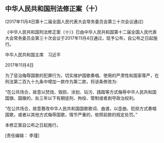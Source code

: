 中华人民共和国刑法修正案（十）
----
[](http://www.spp.gov.cn/spp/fl/201802/t20180205_364564.shtml)

(2017年11月4日第十二届全国人民代表大会常务委员会第三十次会议通过)

《中华人民共和国刑法修正案（十）》已由中华人民共和国第十二届全国人民代表大会常务委员会第三十次会议于2017年11月4日通过，现予公布，自公布之日起施行。

中华人民共和国主席　习近平

2017年11月4日

为了惩治侮辱国歌的犯罪行为，切实维护国歌奏唱、使用的严肃性和国家尊严，在刑法第二百九十九条中增加一款作为第二款，将该条修改为:

“在公共场合，故意以焚烧、毁损、涂划、玷污、践踏等方式侮辱中华人民共和国国旗、国徽的，处三年以下有期徒刑、拘役、管制或者剥夺政治权利。

“在公共场合，故意篡改中华人民共和国国歌歌词、曲谱，以歪曲、贬损方式奏唱国歌，或者以其他方式侮辱国歌，情节严重的，依照前款的规定处罚。”

本修正案自公布之日起施行。

[责任编辑： 李瑾]